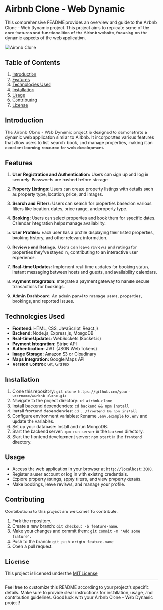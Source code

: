 # Airbnb Clone - Web Dynamic

This comprehensive README provides an overview and guide to the Airbnb Clone - Web Dynamic project. This project aims to replicate some of the core features and functionalities of the Airbnb website, focusing on the dynamic aspects of the web application.

![Airbnb Clone](https://link-to-your-image.com)

## Table of Contents

1. [Introduction](#introduction)
2. [Features](#features)
3. [Technologies Used](#technologies-used)
4. [Installation](#installation)
5. [Usage](#usage)
6. [Contributing](#contributing)
7. [License](#license)

## Introduction

The Airbnb Clone - Web Dynamic project is designed to demonstrate a dynamic web application similar to Airbnb. It incorporates various features that allow users to list, search, book, and manage properties, making it an excellent learning resource for web development.

## Features

1. **User Registration and Authentication:** Users can sign up and log in securely. Passwords are hashed before storage.

2. **Property Listings:** Users can create property listings with details such as property type, location, price, and images.

3. **Search and Filters:** Users can search for properties based on various filters like location, dates, price range, and property type.

4. **Booking:** Users can select properties and book them for specific dates. Calendar integration helps manage availability.

5. **User Profiles:** Each user has a profile displaying their listed properties, booking history, and other relevant information.

6. **Reviews and Ratings:** Users can leave reviews and ratings for properties they've stayed in, contributing to an interactive user experience.

7. **Real-time Updates:** Implement real-time updates for booking status, instant messaging between hosts and guests, and availability calendars.

8. **Payment Integration:** Integrate a payment gateway to handle secure transactions for bookings.

9. **Admin Dashboard:** An admin panel to manage users, properties, bookings, and reported issues.

## Technologies Used

- **Frontend:** HTML, CSS, JavaScript, React.js
- **Backend:** Node.js, Express.js, MongoDB
- **Real-time Updates:** WebSockets (Socket.io)
- **Payment Integration:** Stripe API
- **Authentication:** JWT (JSON Web Tokens)
- **Image Storage:** Amazon S3 or Cloudinary
- **Maps Integration:** Google Maps API
- **Version Control:** Git, GitHub

## Installation

1. Clone this repository: `git clone https://github.com/your-username/airbnb-clone.git`
2. Navigate to the project directory: `cd airbnb-clone`
3. Install backend dependencies: `cd backend && npm install`
4. Install frontend dependencies: `cd ../frontend && npm install`
5. Configure environment variables: Rename `.env.example` to `.env` and update the variables.
6. Set up your database: Install and run MongoDB.
7. Start the backend server: `npm run server` in the `backend` directory.
8. Start the frontend development server: `npm start` in the `frontend` directory.

## Usage

- Access the web application in your browser at `http://localhost:3000`.
- Register a user account or log in with existing credentials.
- Explore property listings, apply filters, and view property details.
- Make bookings, leave reviews, and manage your profile.

## Contributing

Contributions to this project are welcome! To contribute:

1. Fork the repository.
2. Create a new branch: `git checkout -b feature-name`.
3. Make your changes and commit them: `git commit -m 'Add some feature'`.
4. Push to the branch: `git push origin feature-name`.
5. Open a pull request.

## License

This project is licensed under the [MIT License](LICENSE).

---

Feel free to customize this README according to your project's specific details. Make sure to provide clear instructions for installation, usage, and contribution guidelines. Good luck with your Airbnb Clone - Web Dynamic project!
